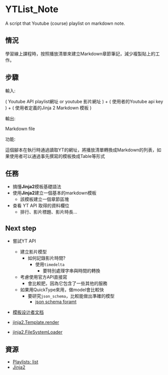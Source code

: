 # YTList_Note

A script that Youtube (course) playlist on markdown note.

## 情況

學習線上課程時，按照播放清單來建立Markdown章節筆記，減少複製貼上的工作。

## 步驟

輸入:

( Youtube API playlist網址 or youtube 影片網址 ) + ( 使用者的Youtube api key ) + ( 使用者定義的Jinja 2 Markdown 模板 )

輸出: 

Markdown file

功能:

這個腳本在執行時通過讀取YT的網址，將播放清單轉換成Markdown的列表，如果使用者可以通過事先撰寫的模板換成Table等形式

## 任務

- 搞懂**Jinja2**模板基礎語法
- 使用**Jinja2**建立一個基本的markdown模板
  - 該模板建立一個章節區塊
- 查看 YT API 取得的資料欄位
  - 排行、影片標題、影片時長...

## Next step

- 嘗試YT API
  - 建立影片模型
    - 如何記錄影片時間?
      - 使用`timedelta`
        - 要特別處理字串與時間的轉換
  - 考慮使用官方API直接寫
    - 會比較肥，因為它包含了一些其他的服務
  - 如果用QuickType來用，做model會比較快
    - 要研究`json_schema`，比較能做出準確的模型
      - [json schema foramt](https://opis.io/json-schema/2.x/formats.html) 

- [模板设计者文档](http://docs.jinkan.org/docs/jinja2/templates.html)
- [jinja2.Template.render](http://docs.jinkan.org/docs/jinja2/api.html#jinja2.Template.render) 
- [jinja2.FileSystemLoader](http://docs.jinkan.org/docs/jinja2/api.html?highlight=filesystemloader#jinja2.FileSystemLoader)

## 資源

- [Playlists: list](https://developers.google.com/youtube/v3/docs/playlists/list) 
- [Jinja2](http://docs.jinkan.org/docs/jinja2/)